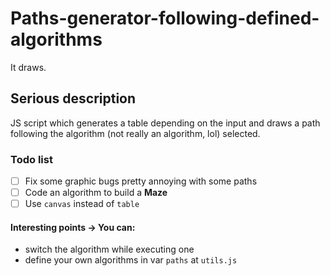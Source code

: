 # Paths-generator-following-defined-algorithms
It draws.

## Serious description
JS script which generates a table depending on the input and draws a path following the algorithm (not really an algorithm, lol) selected.

### Todo list
- [ ] Fix some graphic bugs pretty annoying with some paths
- [ ] Code an algorithm to build a **Maze**
- [ ] Use `canvas` instead of `table`

#### Interesting points -> You can:
* switch the algorithm while executing one
* define your own algorithms in var `paths` at `utils.js`
